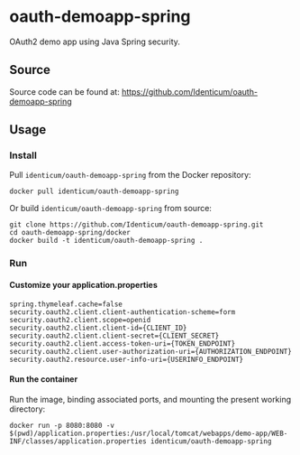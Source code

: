 # oauth-demoapp-spring
OAuth2 demo app using Java Spring security.

## Source
Source code can be found at: https://github.com/Identicum/oauth-demoapp-spring

## Usage

### Install

Pull `identicum/oauth-demoapp-spring` from the Docker repository:

    docker pull identicum/oauth-demoapp-spring


Or build `identicum/oauth-demoapp-spring` from source:

    git clone https://github.com/Identicum/oauth-demoapp-spring.git
    cd oauth-demoapp-spring/docker
    docker build -t identicum/oauth-demoapp-spring .

### Run

#### Customize your application.properties
    spring.thymeleaf.cache=false
    security.oauth2.client.client-authentication-scheme=form
    security.oauth2.client.scope=openid
    security.oauth2.client.client-id={CLIENT_ID}
    security.oauth2.client.client-secret={CLIENT_SECRET}
    security.oauth2.client.access-token-uri={TOKEN_ENDPOINT}
    security.oauth2.client.user-authorization-uri={AUTHORIZATION_ENDPOINT}
    security.oauth2.resource.user-info-uri={USERINFO_ENDPOINT}

#### Run the container
Run the image, binding associated ports, and mounting the present working
directory:

    docker run -p 8080:8080 -v $(pwd)/application.properties:/usr/local/tomcat/webapps/demo-app/WEB-INF/classes/application.properties identicum/oauth-demoapp-spring
